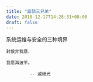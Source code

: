 ```yaml
---
title: "扁鹊三兄弟"
date: 2018-12-17T14:28:31+08:00
draft: false
---
```


系统运维与安全的三种境界

```
封侯非我意，

我愿海波平。

         -- 戚继光
```
